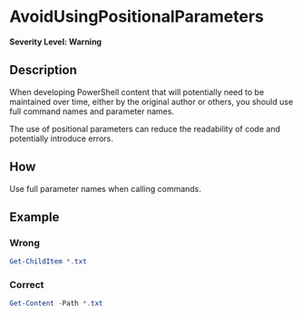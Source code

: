 # AvoidUsingPositionalParameters

**Severity Level: Warning**

## Description

When developing PowerShell content that will potentially need to be maintained over time, either by the original author or others, you should use full command names and parameter names.

The use of positional parameters can reduce the readability of code and potentially introduce errors.

## How

Use full parameter names when calling commands.

## Example

### Wrong

``` PowerShell
Get-ChildItem *.txt
```

### Correct

``` PowerShell
Get-Content -Path *.txt
```
